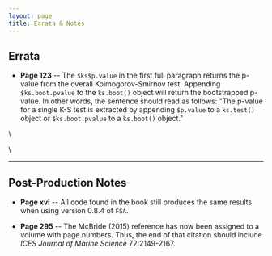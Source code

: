 ```yaml
---
layout: page
title: Errata & Notes
---
```


## Errata

* **Page 123** -- The `$ks$p.value` in the first full paragraph returns the p-value from the overall Kolmogorov-Smirnov test.  Appending `$ks.boot.pvalue` to the `ks.boot()` object will return the bootstrapped p-value.  In other words, the sentence should read as follows: "The p-value for a single K-S test is extracted by appending `$p.value` to a `ks.test()` object or `$ks.boot.pvalue` to a `ks.boot()` object."

\ 

\ 

----

## Post-Production Notes

* **Page xvi** -- All code found in the book still produces the same results when using version 0.8.4 of `FSA`.

* **Page 295** -- The McBride (2015) reference has now been assigned to a volume with page numbers.  Thus, the end of that citation should include *ICES Journal of Marine Science* 72:2149-2167.
